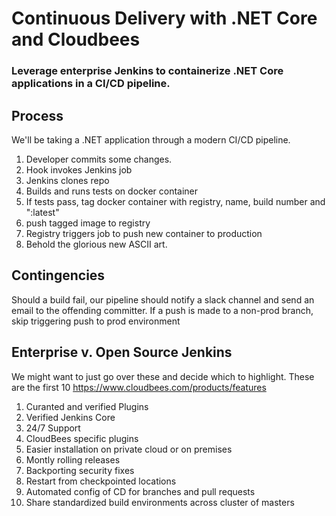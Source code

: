# Continuous Delivery with .NET Core and Cloudbees

### Leverage enterprise Jenkins to containerize .NET Core applications in a CI/CD pipeline.

## Process

We'll be taking a .NET application through a modern CI/CD pipeline.

1. Developer commits some changes.
2. Hook invokes Jenkins job
3. Jenkins clones repo
4. Builds and runs tests on docker container
5. If tests pass, tag docker container with registry, name, build number and ":latest"
6. push tagged image to registry
7. Registry triggers job to push new container to production
8. Behold the glorious new ASCII art.

## Contingencies

Should a build fail, our pipeline should notify a slack channel and send an email to the offending committer. 
If a push is made to a non-prod branch, skip triggering push to prod environment

## Enterprise v. Open Source Jenkins

We might want to just go over these and decide which to highlight. These are the first 10
https://www.cloudbees.com/products/features

1. Curanted and verified Plugins
2. Verified Jenkins Core
3. 24/7 Support
4. CloudBees specific plugins
5. Easier installation on private cloud or on premises
6. Montly rolling releases
7. Backporting security fixes
8. Restart from checkpointed locations
9. Automated config of CD for branches and pull requests
10. Share standardized build environments across cluster of masters


